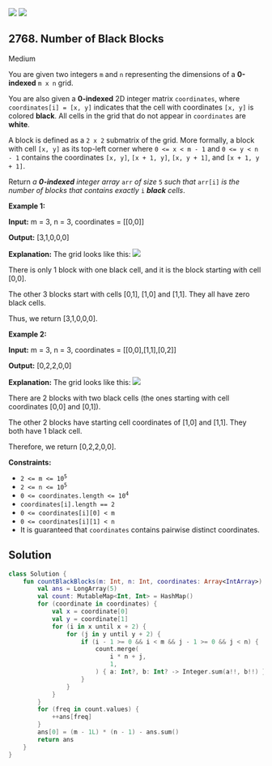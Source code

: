 [![](https://img.shields.io/github/stars/javadev/LeetCode-in-Kotlin?label=Stars&style=flat-square)](https://github.com/javadev/LeetCode-in-Kotlin)
[![](https://img.shields.io/github/forks/javadev/LeetCode-in-Kotlin?label=Fork%20me%20on%20GitHub%20&style=flat-square)](https://github.com/javadev/LeetCode-in-Kotlin/fork)

## 2768\. Number of Black Blocks

Medium

You are given two integers `m` and `n` representing the dimensions of a **0-indexed** `m x n` grid.

You are also given a **0-indexed** 2D integer matrix `coordinates`, where `coordinates[i] = [x, y]` indicates that the cell with coordinates `[x, y]` is colored **black**. All cells in the grid that do not appear in `coordinates` are **white**.

A block is defined as a `2 x 2` submatrix of the grid. More formally, a block with cell `[x, y]` as its top-left corner where `0 <= x < m - 1` and `0 <= y < n - 1` contains the coordinates `[x, y]`, `[x + 1, y]`, `[x, y + 1]`, and `[x + 1, y + 1]`.

Return _a **0-indexed** integer array_ `arr` _of size_ `5` _such that_ `arr[i]` _is the number of blocks that contains exactly_ `i` _**black** cells_.

**Example 1:**

**Input:** m = 3, n = 3, coordinates = \[\[0,0]]

**Output:** [3,1,0,0,0]

**Explanation:** The grid looks like this: ![](https://assets.leetcode.com/uploads/2023/06/18/screen-shot-2023-06-18-at-44656-am.png) 

There is only 1 block with one black cell, and it is the block starting with cell [0,0].

The other 3 blocks start with cells [0,1], [1,0] and [1,1]. They all have zero black cells.

Thus, we return [3,1,0,0,0].

**Example 2:**

**Input:** m = 3, n = 3, coordinates = \[\[0,0],[1,1],[0,2]]

**Output:** [0,2,2,0,0]

**Explanation:** The grid looks like this: ![](https://assets.leetcode.com/uploads/2023/06/18/screen-shot-2023-06-18-at-45018-am.png) 

There are 2 blocks with two black cells (the ones starting with cell coordinates [0,0] and [0,1]). 

The other 2 blocks have starting cell coordinates of [1,0] and [1,1]. They both have 1 black cell. 

Therefore, we return [0,2,2,0,0].

**Constraints:**

*   <code>2 <= m <= 10<sup>5</sup></code>
*   <code>2 <= n <= 10<sup>5</sup></code>
*   <code>0 <= coordinates.length <= 10<sup>4</sup></code>
*   `coordinates[i].length == 2`
*   `0 <= coordinates[i][0] < m`
*   `0 <= coordinates[i][1] < n`
*   It is guaranteed that `coordinates` contains pairwise distinct coordinates.

## Solution

```kotlin
class Solution {
    fun countBlackBlocks(m: Int, n: Int, coordinates: Array<IntArray>): LongArray {
        val ans = LongArray(5)
        val count: MutableMap<Int, Int> = HashMap()
        for (coordinate in coordinates) {
            val x = coordinate[0]
            val y = coordinate[1]
            for (i in x until x + 2) {
                for (j in y until y + 2) {
                    if (i - 1 >= 0 && i < m && j - 1 >= 0 && j < n) {
                        count.merge(
                            i * n + j,
                            1,
                        ) { a: Int?, b: Int? -> Integer.sum(a!!, b!!) }
                    }
                }
            }
        }
        for (freq in count.values) {
            ++ans[freq]
        }
        ans[0] = (m - 1L) * (n - 1) - ans.sum()
        return ans
    }
}
```